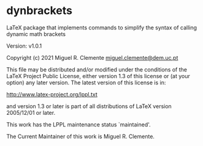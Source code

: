 # dynbrackets
LaTeX package that implements commands to simplify the syntax of calling dynamic math brackets

Version: v1.0.1

Copyright (c) 2021 Miguel R. Clemente <miguel.clemente@dem.uc.pt>

This file may be distributed and/or modified under the conditions of
the LaTeX Project Public License, either version 1.3 of this license
or (at your option) any later version.  The latest version of this
license is in:

http://www.latex-project.org/lppl.txt

and version 1.3 or later is part of all distributions of LaTeX version
2005/12/01 or later.

This work has the LPPL maintenance status `maintained'.

The Current Maintainer of this work is Miguel R. Clemente.